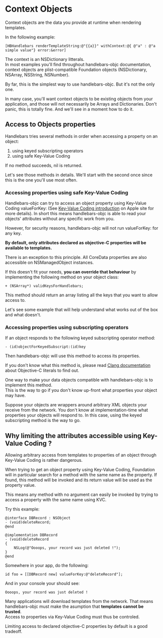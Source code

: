 # Context Objects #

Context objects are the data you provide at runtime when rendering templates. 

In the following example: 

```
[HBHandlebars renderTemplateString:@"{{a}}" withContext:@{ @"a" : @"a simple value"} error:&error]
```

The context is an NSDictionary litterals.  
In most examples you'll find throughout handlebars-objc documentation, context objects are plist-compatible Foundation objects (NSDictionary, NSArray, NSString, NSNumber). 

By far, this is the simplest way to use handlebars-objc. But it's not the only one.

In many case, you'll want context objects to be existing objects from your application, and those will not necessarily be Arrays and Dictionaries.
Don't panic, this is totally fine. And we'll see in a moment how to do it.


## Access to Objects properties ##

Handlebars tries several methods in order when accessing a property on an object: 

 1. using keyed subscripting operators 
 2. using safe Key-Value Coding 

If no method succeeds, nil is returned. 

Let's see those methods in details. We'll start with the second once since this is the one you'll use most often.

### Accessing properties using safe Key-Value Coding ###

Handlebars-objc can try to access an object property using Key-Value Coding valueForKey: (See [Key-Value Coding introduction](https://developer.apple.com/library/mac/documentation/Cocoa/Conceptual/KeyValueCoding/Articles/Overview.html) on Apple site for more details). 
In short this means handlebars-objc is able to read your objects' attributes without any specific work from you. 

However, for security reasons, handlebars-objc will not run valueForKey: for any key.

**By default, only attributes declared as objective-C properties will be available to templates.**

There is an exception to this principle. All CoreData properties are also accessible on NSManagedObject instances. 

If this doesn't fit your needs, **you can override that behaviour** by implementing the following method on your object class: 

```objc
+ (NSArray*) validKeysForHandlebars;
```

This method should return an array listing all the keys that you want to allow access to.

Let's see some example that will help understand what works out of the box and what doesn't. 

### Accessing properties using subscripting operators ###

If an object responds to the following keyed subscripting operator method: 

```objc
- (id)objectForKeyedSubscript:(id)key
```

Then handlebars-objc will use this method to access its properties. 

If you don't know what this method is, please read [Clang documentation](http://clang.llvm.org/docs/ObjectiveCLiterals.html) about Objective-C literals to find out. 

One way to make your data objects compatible with handlebars-objc is to implement this method.  
This is the way to go if you don't know up-front what properties your object may have.

Suppose your objects are wrappers around arbitrary XML objects your receive from the network. You don't know at implementation-time what properties your objects will respond to.
In this case, using the keyed subscripting method is the way to go. 



## Why limiting the attributes accessible using Key-Value Coding ? ##

Allowing arbitrary access from templates to properties of an object through Key-Value Coding is rather dangerous.

When trying to get an object property using Key-Value Coding, Foundation will in particular search for a method with the same name as the property. 
If found, this method will be invoked and its return value will be used as the property value. 

This means any method with no argument can easily be invoked by trying to access a property with the same name using KVC.

Try this example: 

```objc
@interface DBRecord : NSObject
- (void)deleteRecord;
@end

@implementation DBRecord
- (void)deleteRecord
{
    NSLog(@"Oooops, your record was just deleted !");
}
@end
```

Somewhere in your app, do the following: 

```objc
id foo = [[DBRecord new] valueForKey:@"deleteRecord"];
```

And in your console your should see: 

```
Oooops, your record was just deleted !
```


Many applications will download templates from the network. That means handlebars-objc must make the asumption that **templates cannot be trusted**.  
Access to properties via Key-Value Coding must thus be controled. 

Limiting access to declared objective-C properties by default is a good tradeoff.




